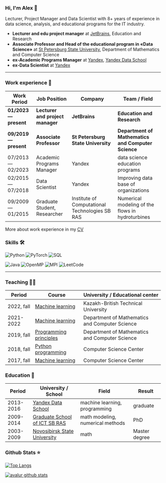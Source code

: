 ### Hi, I'm Alex 👋

Lecturer, Project Manager and Data Scientist with 8+ years of experience in data science, analysis, and educational programs for the IT industry.

- **Lecturer and edu project manager** at [JetBrains](https://www.jetbrains.com), Education and Research
- **Associate Professor and Head of the educational program in «Data Science»** at [St Petersburg State University](https://math-cs.spbu.ru/en/), Department of Mathematics and Computer Science
- **ex-Academic Programs Manager** at [Yandex](https://github.com/yandex), [Yandex Data School](https://github.com/yandexdataschool)
- **ex-Data Scientist** at [Yandex](https://github.com/yandex)

---

### Work experience 👔

| Work Period                | Job Position              | Company        | Team / Field                    |
| -------------------------- | ---------------------     | -------------- | ------------------------------- |
| **01/2023 — present**      | **Lecturer and project manager**   | **JetBrains** | **Education and Research** |
| **09/2019 — present**      | **Associate Professor**   | **St Petersburg State University** | **Department of Mathematics and Computer Science** |
| 07/2013 — 02/2023          | Academic Programs Manager | Yandex |  data science education programs |
| 02/2015 — 07/2018          | Data Scientist            | Yandex                     | Improving data base of organizations |
| 09/2009 — 01/2015          | Graduate Student, Researcher | Institute of Computational Technologies SB RAS |  Numerical modeling of the flows in hydroturbines |

More about work experience in my [CV](https://github.com/avalur/cv/blob/master/avalur_cv_en_one_page.pdf)

### Skills 🛠️

![Python](https://img.shields.io/badge/Python-Experienced-_.svg?logo=python)
![PyTorch](https://img.shields.io/badge/PyTorch-User-_.svg?logo=pytorch)
![SQL](https://img.shields.io/badge/SQL-Experienced-_.svg?logo=SQL)

![Java](https://img.shields.io/badge/Java-Basic-_.svg?logo=java)
![OpenMP](https://img.shields.io/badge/OpenMP-Basic-_.svg?logo=OpenMP)
![MPI](https://img.shields.io/badge/MPI-Basic-_.svg?logo=MPI)
![LeetCode](https://img.shields.io/badge/LeetCode-Solver-_.svg?logo=LeetCode&logoColor=#d16c06)

---

### Teaching 👨‍🏫️

| Period                | Course              | University / Educational center |
| --------------------- | ------------------- | ---------------------- |
| 2022, fall            | [Machine learning](https://github.com/avalur/ml-course-kbtu)| Kazakh-British Technical University|
| 2021-2022             | [Machine learning](https://github.com/spbu-math-cs/ml-course)| Department of Mathematics and Computer Science|
| 2019, fall            | [Programming principles](https://math-cs.spbu.ru/courses/printsipy-programmirovaniya/) | Department of Mathematics and Computer Science|
| 2018, fall            | [Python programming](https://compscicenter.ru/courses/python/nsk/2018-autumn/) | Computer Science Center|
| 2017, fall            | [Machine learning](https://compscicenter.ru/courses/machine-learning-2/nsk/2017-autumn/)| Computer Science Center|

### Education 📝
| Period    | University / School | Field | Result |
| --------- | ------------------- | ----- | ------ |
| 2013-2016 | [Yandex Data School](https://yandexdataschool.ru) | machine learning, programming | graduate|
| 2009-2014 | [Graduate School of ICT SB RAS](http://www.ict.nsc.ru/ru/education/postgraduate) | math modeling, numerical methods | PhD|
| 2003-2009| [Novosibirsk State University](https://english.nsu.ru/) | math | Master degree|

### Github Stats ⭐

[![Top Langs](https://github-readme-stats.vercel.app/api/top-langs/?username=avalur&layout=compact&theme=nightowl)](https://github.com/anuraghazra/github-readme-stats)

[![avalur github stats](https://github-readme-stats.vercel.app/api?username=avalur&show_icons=true&hide=prs,contribs&theme=nightowl)](https://github.com/anuraghazra/github-readme-stats)
